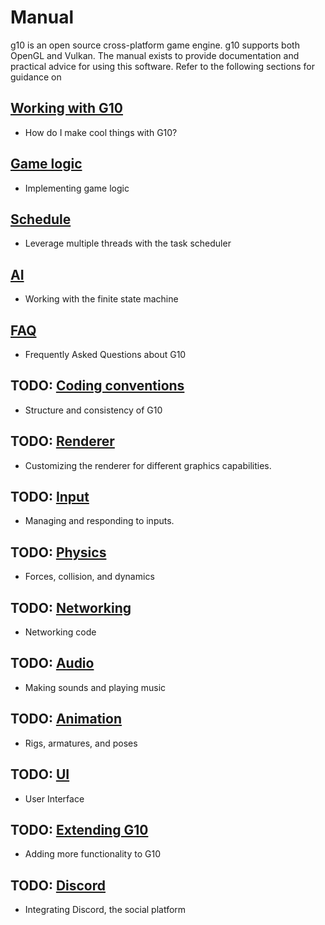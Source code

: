 # Manual
g10 is an open source cross-platform game engine. g10 supports both OpenGL and Vulkan. The manual exists to provide documentation and practical advice for using this software. Refer to the following sections for guidance on 


## [Working with G10](./Working-with-G10)

 - How do I make cool things with G10?

## [Game logic](user%20code.md)
 - Implementing game logic

## [Schedule](./schedule.md)
 - Leverage multiple threads with the task scheduler

## [AI](./AI)
 - Working with the finite state machine
 
## [FAQ](./FAQ) 
 - Frequently Asked Questions about G10

## TODO: [Coding conventions](./Coding-Conventions)
 - Structure and consistency of G10

## TODO: [Renderer](./Renderer)
 - Customizing the renderer for different graphics capabilities.

## TODO: [Input](./Input)
 - Managing and responding to inputs.

## TODO: [Physics](./Physics)
 - Forces, collision, and dynamics

## TODO: [Networking](./Networking)
 - Networking code

## TODO: [Audio](./Audio)
 - Making sounds and playing music

## TODO: [Animation](./Animation)
 - Rigs, armatures, and poses

## TODO: [UI](./UI)
 - User Interface 

## TODO: [Extending G10](./Extending-G10)

 - Adding more functionality to G10

## TODO: [Discord](./Discord)

 - Integrating Discord, the social platform
